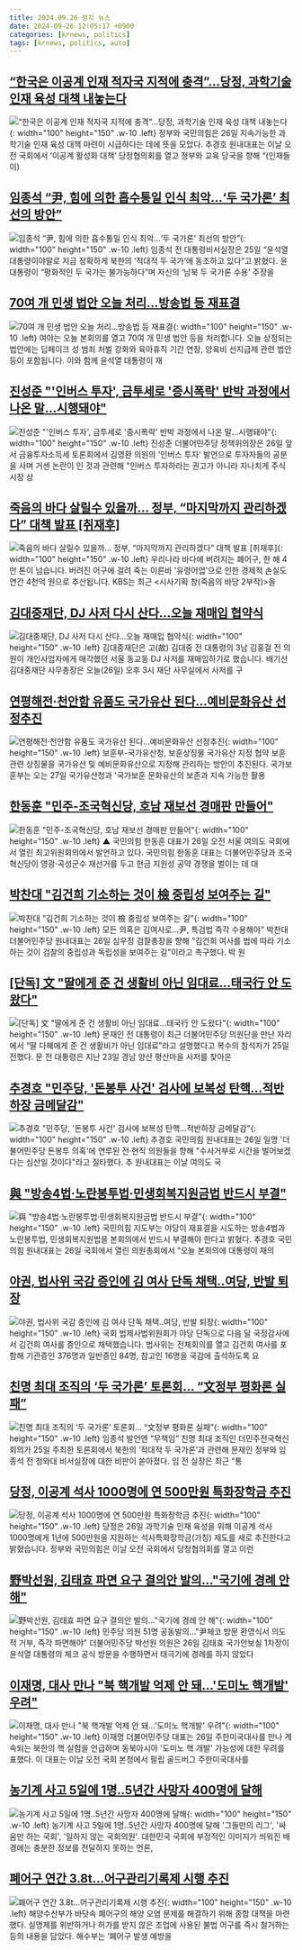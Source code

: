 ```yaml
---
title: 2024.09.26 정치 뉴스
date: 2024-09-26 12:05:17 +0900
categories: [krnews, politics]
tags: [krnews, politics, auto]
---
```

## [“한국은 이공계 인재 적자국 지적에 충격”...당정, 과학기술 인재 육성 대책 내놓는다](https://n.news.naver.com/mnews/article/009/0005370302)

![“한국은 이공계 인재 적자국 지적에 충격”...당정, 과학기술 인재 육성 대책 내놓는다](https://mimgnews.pstatic.net/image/origin/009/2024/09/26/5370302.jpg?type=nf220_150){: width="100" height="150" .w-10 .left}
정부와 국민의힘은 26일 지속가능한 과학기술 인재 육성 대책 마련이 시급하다는 데에 뜻을 모았다. 추경호 원내대표는 이날 오전 국회에서 ‘이공계 활성화 대책’ 당정협의회를 열고 정부와 교육 당국을 향해 “(인재들이)

## [임종석 “尹, 힘에 의한 흡수통일 인식 최악…‘두 국가론’ 최선의 방안”](https://n.news.naver.com/mnews/article/020/0003588934)

![임종석 “尹, 힘에 의한 흡수통일 인식 최악…‘두 국가론’ 최선의 방안”](https://mimgnews.pstatic.net/image/origin/020/2024/09/25/3588934.jpg?type=nf220_150){: width="100" height="150" .w-10 .left}
임종석 전 대통령비서실장은 25일 “윤석열 대통령이야말로 지금 정확하게 북한의 ‘적대적 두 국가’에 동조하고 있다”고 밝혔다. 윤 대통령이 “평화적인 두 국가는 불가능하다”며 자신의 ‘남북 두 국가론 수용’ 주장을

## [70여 개 민생 법안 오늘 처리…방송법 등 재표결](https://n.news.naver.com/mnews/article/056/0011807515)

![70여 개 민생 법안 오늘 처리…방송법 등 재표결](https://mimgnews.pstatic.net/image/origin/056/2024/09/26/11807515.jpg?type=nf220_150){: width="100" height="150" .w-10 .left}
여야는 오늘 본회의를 열고 70여 개 민생 법안 등을 처리합니다. 오늘 상정되는 법안에는 딥페이크 성 범죄 처벌 강화와 육아휴직 기간 연장, 양육비 선지급제 관련 법안 등이 포함됩니다. 이와 함께 윤석열 대통령이 재

## [진성준 "'인버스 투자', 금투세로 '증시폭락' 반박 과정에서 나온 말…시행돼야"](https://n.news.naver.com/mnews/article/123/0002343262)

![진성준 "'인버스 투자', 금투세로 '증시폭락' 반박 과정에서 나온 말…시행돼야"](https://mimgnews.pstatic.net/image/origin/123/2024/09/26/2343262.jpg?type=nf220_150){: width="100" height="150" .w-10 .left}
진성준 더불어민주당 정책위의장은 26일 앞서 금융투자소득세 토론회에서 김영환 의원의 '인버스 투자' 발언으로 투자자들의 공분을 사며 거센 논란이 인 것과 관련해 "인버스 투자하라는 권고가 아니라 지나치게 주식시장 상

## [죽음의 바다 살릴수 있을까… 정부, “마지막까지 관리하겠다” 대책 발표 [취재후]](https://n.news.naver.com/mnews/article/056/0011807618)

![죽음의 바다 살릴수 있을까… 정부, “마지막까지 관리하겠다” 대책 발표 [취재후]](https://mimgnews.pstatic.net/image/origin/056/2024/09/26/11807618.jpg?type=nf220_150){: width="100" height="150" .w-10 .left}
우리나라 바다에 버려지는 폐어구, 한 해 4만 톤이 넘습니다. 버려진 어구에 걸려 죽는 이른바 '유령어업'으로 인한 경제적 손실도 연간 4천억 원으로 추산됩니다. KBS는 최근 <시사기획 창(죽음의 바당 2부작)>을

## [김대중재단, DJ 사저 다시 산다…오늘 재매입 협약식](https://n.news.naver.com/mnews/article/422/0000683983)

![김대중재단, DJ 사저 다시 산다…오늘 재매입 협약식](https://mimgnews.pstatic.net/image/origin/422/2024/09/26/683983.jpg?type=nf220_150){: width="100" height="150" .w-10 .left}
김대중재단은 고(故) 김대중 전 대통령의 3남 김홍걸 전 의원이 개인사업자에게 매각했던 서울 동교동 DJ 사저를 재매입하기로 했습니다. 배기선 김대중재단 사무총장은 오늘(26일) 오후 3시 재단 사무실에서 사저를 구

## [연평해전·천안함 유품도 국가유산 된다…예비문화유산 선정추진](https://n.news.naver.com/mnews/article/001/0014949040)

![연평해전·천안함 유품도 국가유산 된다…예비문화유산 선정추진](https://mimgnews.pstatic.net/image/origin/001/2024/09/26/14949040.jpg?type=nf220_150){: width="100" height="150" .w-10 .left}
보훈부-국가유산청, 보훈상징물 국가유산 지정 협약 보훈 관련 상징물을 국가유산 및 예비문화유산으로 지정해 관리하는 방안이 추진된다. 국가보훈부는 오는 27일 국가유산청과 '국가보훈 문화유산의 보존과 지속 가능한 활용

## [한동훈 "민주-조국혁신당, 호남 재보선 경매판 만들어"](https://n.news.naver.com/mnews/article/055/0001192943)

![한동훈 "민주-조국혁신당, 호남 재보선 경매판 만들어"](https://mimgnews.pstatic.net/image/origin/055/2024/09/26/1192943.jpg?type=nf220_150){: width="100" height="150" .w-10 .left}
▲ 국민의힘 한동훈 대표가 26일 오전 서울 여의도 국회에서 열린 최고위원회의에서 발언하고 있다. 국민의힘 한동훈 대표는 더불어민주당과 조국혁신당이 영광·곡성군수 재선거를 두고 현금 지원성 공약 경쟁을 벌이는 데 대

## [박찬대 "김건희 기소하는 것이 檢 중립성 보여주는 길"](https://n.news.naver.com/mnews/article/586/0000087409)

![박찬대 "김건희 기소하는 것이 檢 중립성 보여주는 길"](https://mimgnews.pstatic.net/image/origin/586/2024/09/26/87409.jpg?type=nf220_150){: width="100" height="150" .w-10 .left}
모든 의혹은 김여사로…尹, 특검법 즉각 수용해야" 박찬대 더불어민주당 원내대표는 26일 심우정 검찰총장을 향해 "김건희 여사를 법에 따라 기소하는 것이 검찰의 중립성과 독립성을 보여주는 길"이라고 촉구했다. 박 원

## [[단독] 文 "딸에게 준 건 생활비 아닌 임대료…태국行 안 도왔다"](https://n.news.naver.com/mnews/article/025/0003388575)

![[단독] 文 "딸에게 준 건 생활비 아닌 임대료…태국行 안 도왔다"](https://mimgnews.pstatic.net/image/origin/025/2024/09/26/3388575.jpg?type=nf220_150){: width="100" height="150" .w-10 .left}
문재인 전 대통령이 최근 더불어민주당 의원단을 만난 자리에서 “딸 다혜에게 준 건 생활비가 아닌 임대료”라고 설명했다고 복수의 참석자가 25일 전했다. 문 전 대통령은 지난 23일 경남 양산 평산마을 사저를 찾아온

## [추경호 "민주당, '돈봉투 사건' 검사에 보복성 탄핵…적반하장 금메달감"](https://n.news.naver.com/mnews/article/003/0012804572)

![추경호 "민주당, '돈봉투 사건' 검사에 보복성 탄핵…적반하장 금메달감"](https://mimgnews.pstatic.net/image/origin/003/2024/09/26/12804572.jpg?type=nf220_150){: width="100" height="150" .w-10 .left}
추경호 국민의힘 원내대표는 26일 일명 '더불어민주당 돈봉투 의혹'에 연루된 전·현직 의원들을 향해 "수사거부로 시간을 벌어보겠다는 심산일 것이다"라고 질타했다. 추 원내대표는 이날 여의도 국

## [與 "방송4법·노란봉투법·민생회복지원금법 반드시 부결"](https://n.news.naver.com/mnews/article/277/0005476773)

![與 "방송4법·노란봉투법·민생회복지원금법 반드시 부결"](https://mimgnews.pstatic.net/image/origin/277/2024/09/26/5476773.jpg?type=nf220_150){: width="100" height="150" .w-10 .left}
국민의힘 지도부는 야당이 재표결을 시도하는 방송4법과 노란봉투법, 민생회복지원법을 본회의에서 반드시 부결해야 한다고 밝혔다. 추경호 국민의힘 원내대표는 26일 국회에서 열린 의원총회에서 "오늘 본회의에 대통령이 재의

## [야권, 법사위 국감 증인에 김 여사 단독 채택‥여당, 반발 퇴장](https://n.news.naver.com/mnews/article/214/0001376298)

![야권, 법사위 국감 증인에 김 여사 단독 채택‥여당, 반발 퇴장](https://mimgnews.pstatic.net/image/origin/214/2024/09/25/1376298.jpg?type=nf220_150){: width="100" height="150" .w-10 .left}
국회 법제사법위원회가 야당 단독으로 다음 달 국정감사에서 김건희 여사를 증인으로 채택했습니다. 법사위는 전체회의를 열고 김건희 여사를 포함해 기관증인 376명과 일반증인 84명, 참고인 16명을 국감에 출석하도록 요

## [친명 최대 조직의 ‘두 국가론’ 토론회... “文정부 평화론 실패”](https://n.news.naver.com/mnews/article/023/0003860461)

![친명 최대 조직의 ‘두 국가론’ 토론회... “文정부 평화론 실패”](https://mimgnews.pstatic.net/image/origin/023/2024/09/25/3860461.jpg?type=nf220_150){: width="100" height="150" .w-10 .left}
임종석 발언엔 “무책임” 친명 최대 조직인 더민주전국혁신회의가 25일 주최한 토론회에서 북한의 ‘적대적 두 국가론’과 관련해 문재인 정부와 임종석 전 청와대 비서실장에 대한 비판이 쏟아졌다. 임 전 실장은 최근 “통

## [당정, 이공계 석사 1000명에 연 500만원 특화장학금 추진](https://n.news.naver.com/mnews/article/655/0000021100)

![당정, 이공계 석사 1000명에 연 500만원 특화장학금 추진](https://mimgnews.pstatic.net/image/origin/655/2024/09/26/21100.jpg?type=nf220_150){: width="100" height="150" .w-10 .left}
당정은 26일 과학기술 인재 육성을 위해 이공계 석사 1000명에게 1년에 500만원을 지원하는 석사특화장학금(가칭) 제도를 새로 추진한다고 밝혔습니다. 정부와 국민의힘은 이날 오전 국회에서 당정협의회를 열고 이런

## [野박선원, 김태효 파면 요구 결의안 발의…"국기에 경례 안 해"](https://n.news.naver.com/mnews/article/001/0014949219)

![野박선원, 김태효 파면 요구 결의안 발의…"국기에 경례 안 해"](https://mimgnews.pstatic.net/image/origin/001/2024/09/26/14949219.jpg?type=nf220_150){: width="100" height="150" .w-10 .left}
민주당 의원 51명 공동발의…"尹체코 방문 환영식서 의도적 거부, 즉각 파면해야" 더불어민주당 박선원 의원은 26일 김태효 국가안보실 1차장이 윤석열 대통령의 체코 공식 방문을 수행하면서 태극기에 경례를 하지 않았다

## [이재명, 대사 만나 "북 핵개발 억제 안 돼…'도미노 핵개발' 우려"](https://n.news.naver.com/mnews/article/003/0012805159)

![이재명, 대사 만나 "북 핵개발 억제 안 돼…'도미노 핵개발' 우려"](https://mimgnews.pstatic.net/image/origin/003/2024/09/26/12805159.jpg?type=nf220_150){: width="100" height="150" .w-10 .left}
이재명 더불어민주당 대표는 26일 주한미국대사를 만나 계속되는 북한의 핵 실험을 언급하며 동북아시아 '도미노 핵 개발' 가능성에 대한 우려를 표했다. 이 대표는 이날 오전 국회 본청에서 필립 골드버그 주한미국대사를

## [농기계 사고 5일에 1명..5년간 사망자 400명에 달해](https://n.news.naver.com/mnews/article/660/0000069547)

![농기계 사고 5일에 1명..5년간 사망자 400명에 달해](https://mimgnews.pstatic.net/image/origin/660/2024/09/26/69547.jpg?type=nf220_150){: width="100" height="150" .w-10 .left}
농기계 사고 5일에 1명..5년간 사망자 400명에 달해 '그들만의 리그', '싸움만 하는 국회', '일하지 않는 국회의원'. 대한민국 국회에 부정적인 이미지가 씌워진 배경에는 충분한 정보를 전달하지 못하는 언론,

## [폐어구 연간 3.8t…어구관리기록제 시행 추진](https://n.news.naver.com/mnews/article/082/0001290130)

![폐어구 연간 3.8t…어구관리기록제 시행 추진](https://mimgnews.pstatic.net/image/origin/082/2024/09/26/1290130.jpg?type=nf220_150){: width="100" height="150" .w-10 .left}
해양수산부가 바닷속 폐어구의 해양 오염 문제를 해결하기 위해 종합 대책을 마련했다. 실명제를 위반하거나 허가를 받지 않은 조업에 사용된 불법 어구를 즉시 철거하는 등의 내용을 담았다. 해수부는 ‘폐어구 발생 예방을

